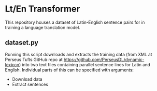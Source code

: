 # Lt/En Transformer

This repository houses a dataset of Latin-English sentence pairs for in training a language translation model.

## dataset.py

Running this script downloads and extracts the training data (from XML at Perseus Tufts GitHub repo at https://github.com/PerseusDL/dynamic-lexicon) into two text files containing parallel sentence lines for Latin and English. Individual parts of this can be specified with arguments:
- Download data
- Extract sentences